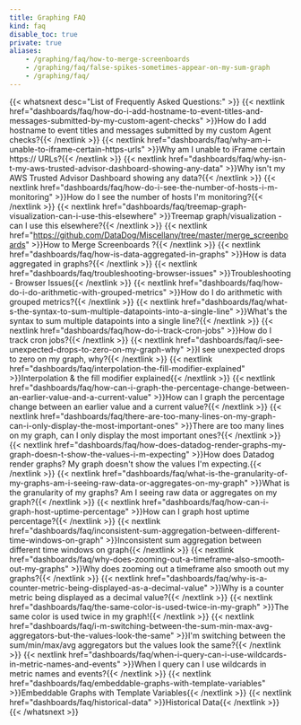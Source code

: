 ```yaml
---
title: Graphing FAQ
kind: faq
disable_toc: true
private: true
aliases:
    - /graphing/faq/how-to-merge-screenboards
    - /graphing/faq/false-spikes-sometimes-appear-on-my-sum-graph
    - /graphing/faq/
---
```


{{< whatsnext desc="List of Frequently Asked Questions:" >}}
    {{< nextlink href="dashboards/faq/how-do-i-add-hostname-to-event-titles-and-messages-submitted-by-my-custom-agent-checks" >}}How do I add hostname to event titles and messages submitted by my custom Agent checks?{{< /nextlink >}}
    {{< nextlink href="dashboards/faq/why-am-i-unable-to-iframe-certain-https-urls" >}}Why am I unable to iFrame certain https:// URLs?{{< /nextlink >}}
    {{< nextlink href="dashboards/faq/why-isn-t-my-aws-trusted-advisor-dashboard-showing-any-data" >}}Why isn't my AWS Trusted Advisor Dashboard showing any data?{{< /nextlink >}}
    {{< nextlink href="dashboards/faq/how-do-i-see-the-number-of-hosts-i-m-monitoring" >}}How do I see the number of hosts I'm monitoring?{{< /nextlink >}}
    {{< nextlink href="dashboards/faq/treemap-graph-visualization-can-i-use-this-elsewhere" >}}Treemap graph/visualization - can I use this elsewhere?{{< /nextlink >}}
    {{< nextlink href="https://github.com/DataDog/Miscellany/tree/master/merge_screenboards" >}}How to Merge Screenboards ?{{< /nextlink >}}
    {{< nextlink href="dashboards/faq/how-is-data-aggregated-in-graphs" >}}How is data aggregated in graphs?{{< /nextlink >}}
    {{< nextlink href="dashboards/faq/troubleshooting-browser-issues" >}}Troubleshooting - Browser Issues{{< /nextlink >}}
    {{< nextlink href="dashboards/faq/how-do-i-do-arithmetic-with-grouped-metrics" >}}How do I do arithmetic with grouped metrics?{{< /nextlink >}}
    {{< nextlink href="dashboards/faq/what-s-the-syntax-to-sum-multiple-datapoints-into-a-single-line" >}}What's the syntax to sum multiple datapoints into a single line?{{< /nextlink >}}
    {{< nextlink href="dashboards/faq/how-do-i-track-cron-jobs" >}}How do I track cron jobs?{{< /nextlink >}}
    {{< nextlink href="dashboards/faq/i-see-unexpected-drops-to-zero-on-my-graph-why" >}}I see unexpected drops to zero on my graph, why?{{< /nextlink >}}
    {{< nextlink href="dashboards/faq/interpolation-the-fill-modifier-explained" >}}Interpolation & the fill modifier explained{{< /nextlink >}}
    {{< nextlink href="dashboards/faq/how-can-i-graph-the-percentage-change-between-an-earlier-value-and-a-current-value" >}}How can I graph the percentage change between an earlier value and a current value?{{< /nextlink >}}
    {{< nextlink href="dashboards/faq/there-are-too-many-lines-on-my-graph-can-i-only-display-the-most-important-ones" >}}There are too many lines on my graph, can I only display the most important ones?{{< /nextlink >}}
    {{< nextlink href="dashboards/faq/how-does-datadog-render-graphs-my-graph-doesn-t-show-the-values-i-m-expecting" >}}How does Datadog render graphs? My graph doesn't show the values I'm expecting.{{< /nextlink >}}
    {{< nextlink href="dashboards/faq/what-is-the-granularity-of-my-graphs-am-i-seeing-raw-data-or-aggregates-on-my-graph" >}}What is the granularity of my graphs? Am I seeing raw data or aggregates on my graph?{{< /nextlink >}}
    {{< nextlink href="dashboards/faq/how-can-i-graph-host-uptime-percentage" >}}How can I graph host uptime percentage?{{< /nextlink >}}
    {{< nextlink href="dashboards/faq/inconsistent-sum-aggregation-between-different-time-windows-on-graph" >}}Inconsistent sum aggregation between different time windows on graph{{< /nextlink >}}
    {{< nextlink href="dashboards/faq/why-does-zooming-out-a-timeframe-also-smooth-out-my-graphs" >}}Why does zooming out a timeframe also smooth out my graphs?{{< /nextlink >}}
    {{< nextlink href="dashboards/faq/why-is-a-counter-metric-being-displayed-as-a-decimal-value" >}}Why is a counter metric being displayed as a decimal value?{{< /nextlink >}}
    {{< nextlink href="dashboards/faq/the-same-color-is-used-twice-in-my-graph" >}}The same color is used twice in my graph!{{< /nextlink >}}
    {{< nextlink href="dashboards/faq/i-m-switching-between-the-sum-min-max-avg-aggregators-but-the-values-look-the-same" >}}I'm switching between the sum/min/max/avg aggregators but the values look the same?{{< /nextlink >}}
    {{< nextlink href="dashboards/faq/when-i-query-can-i-use-wildcards-in-metric-names-and-events" >}}When I query can I use wildcards in metric names and events?{{< /nextlink >}}
    {{< nextlink href="dashboards/faq/embeddable-graphs-with-template-variables" >}}Embeddable Graphs with Template Variables{{< /nextlink >}}
    {{< nextlink href="dashboards/faq/historical-data" >}}Historical Data{{< /nextlink >}}
{{< /whatsnext >}}
